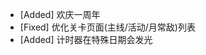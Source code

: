 <!--
title: Wiki更新日志2018.12.11
author: DreDiki
lang: zh
-->

* [Added] 欢庆一周年
* [Fixed] 优化关卡页面(主线/活动/月常敌)列表
* [Added] 计时器在特殊日期会发光
